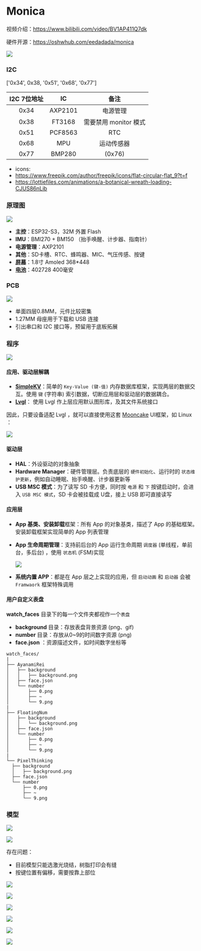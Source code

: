 # Monica

视频介绍：https://www.bilibili.com/video/BV1AP411Q7dk

硬件开源：https://oshwhub.com/eedadada/monica

![](https://github.com/Forairaaaaa/monica/blob/main/Pics/cover.JPG?raw=true)

### I2C
['0x34', 0x38, '0x51', '0x68', '0x77']

|   I2C 7位地址  | IC  | 备注 |
| :----: | :----: | :----: |
| 0x34 | AXP2101 | 电源管理 |
| 0x38 | FT3168 | 需要禁用 monitor 模式 |
| 0x51 | PCF8563 | RTC |
| 0x68 | MPU | 运动传感器 |
| 0x77 | BMP280 | (0x76) |

* icons:
* https://www.freepik.com/author/freepik/icons/flat-circular-flat_9?t=f
* https://lottiefiles.com/animations/a-botanical-wreath-loading-CJUS86nLib

### 原理图

![](https://github.com/Forairaaaaa/monica/blob/main/Pics/hardware1.png?raw=true)

- **主控**：ESP32-S3，32M 外置 Flash
- **IMU**：BMI270 + BM150 （抬手唤醒、计步器、指南针）
- **电源管理**：AXP2101
- **其他**：SD卡槽、RTC、蜂鸣器、MIC、气压传感、按键
- [**屏幕**](https://item.taobao.com/item.htm?spm=a1z09.2.0.0.a41c2e8dNZ5GOq&id=688638221390)：1.8寸 Amoled 368*448 
- **[电池](https://detail.tmall.com/item.htm?_u=42bdtj0f19f8&id=632947661144)**：402728 400毫安

### PCB

![](https://github.com/Forairaaaaa/monica/blob/main/Pics/hardware2.png?raw=true)

- 单面四层0.8MM，元件比较密集
- 1.27MM 母座用于下载和 USB 连接
- 引出串口和 I2C 接口等，预留用于底板拓展

### 程序

![](https://github.com/Forairaaaaa/monica/blob/main/Pics/firmware.png?raw=true)

#### 应用、驱动层解耦

- [**SimpleKV**](https://github.com/Forairaaaaa/simplekv.git)：简单的 `Key-Value (键-值)` 内存数据库框架，实现两层的数据交互。使用 `键` (字符串) 索引数据，切断应用层和驱动层的数据耦合。 
- [**Lvgl**](https://github.com/lvgl/lvgl.git)： 使用 Lvgl 作上层应用默认图形库，及其文件系统接口

因此，只要设备适配 Lvgl ，就可以直接使用这套 [Mooncake](https://github.com/Forairaaaaa/mooncake.git) UI框架，如 Linux ：

![](https://github.com/Forairaaaaa/monica/blob/main/Pics/firmware2.png?raw=true)

#### 驱动层

- **HAL**：外设驱动的对象抽象
- **Hardware Manager**：硬件管理层。负责底层的 `硬件初始化`、运行时的 `状态维护更新`，例如自动睡眠、抬手唤醒、计步器更新等
- **USB MSC 模式**：为了读写 SD 卡方便，同时按 `电源` 和 `下` 按键启动时，会进入 `USB MSC 模式`，SD 卡会被挂载成 U盘，接上 USB 即可直接读写

#### 应用层

- **App 基类、安装卸载**框架：所有 App 的对象基类，描述了 App 的基础框架。安装卸载框架实现简单的 App 列表管理

- **App 生命周期管理**：支持前后台的 App 运行生命周期 `调度器` (单线程，单前台，多后台) ，使用 `状态机` (FSM)实现

  ![](https://github.com/Forairaaaaa/monica/blob/main/Pics/firmware3.png?raw=true)

- **系统内置 APP**：都是在 App 层之上实现的应用，但 `启动动画` 和 `启动器` 会被 `Framwaork` 框架特殊调用

#### 用户自定义表盘

**watch_faces** 目录下的每一个文件夹都视作一个`表盘`

- **background** 目录：存放表盘背景资源 (png、gif)
- **number** 目录：存放从0~9的时间数字资源  (png)
- **face.json** ：资源描述文件，如时间数字坐标等

```shell
watch_faces/
|
├── AyanamiRei
│   ├── background
│   │   ├── background.png
│   ├── face.json
│   └── number
│       ├── 0.png
│       ├── ~
│       └── 9.png
|
├── FloatingNum
│   ├── background
│   │   └── background.png
│   ├── face.json
│   └── number
│       ├── 0.png
│       ├── ~
│       └── 9.png
|
└── PixelThinking
  ├── background
  │   ├── background.png
  ├── face.json
  └── number
      ├── 0.png
      ├── ~
      └── 9.png
```

### 模型

![](https://github.com/Forairaaaaa/monica/blob/main/Pics/model.png?raw=true)

![](https://github.com/Forairaaaaa/monica/blob/main/Pics/model2.png?raw=true)

存在问题：

- 目前模型只能选激光烧结，树脂打印会有缝
- 按键位置有偏移，需要按靠上部位



![](https://github.com/Forairaaaaa/monica/blob/main/Pics/monica2.mp4_20230604_001454.009.png?raw=true)

![](https://github.com/Forairaaaaa/monica/blob/main/Pics/monica2.mp4_20230604_001528.106.png?raw=true)

![](https://github.com/Forairaaaaa/monica/blob/main/Pics/monica2.mp4_20230604_001548.448.png?raw=true)

![](https://github.com/Forairaaaaa/monica/blob/main/Pics/monica2.mp4_20230604_001608.565.png?raw=true)

![](https://github.com/Forairaaaaa/monica/blob/main/Pics/monica2.mp4_20230604_001620.656.png?raw=true)

![](https://github.com/Forairaaaaa/monica/blob/main/Pics/monica2.mp4_20230604_001711.494.png?raw=true)
